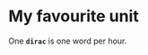 <!-- _tags: interesting -->

# My favourite unit

<!-- START TAGS --><!-- END TAGS -->

One **`dirac`** is one word per hour.

<!--
Honours of [one of the most intriguing but lesser known giant physicist
of the 20th century](https://en.wikipedia.org/wiki/Paul_Dirac).
-->












<!-- START FOOTER -->
<script src="https://www.gstatic.com/firebasejs/8.10.0/firebase-app.js"></script>
<script src="https://www.gstatic.com/firebasejs/8.10.0/firebase-database.js"></script>

<script src="https://jpedro.github.io/js/v1/data.js"></script>
<script src="https://jpedro.github.io/js/v1/comments.js"></script>
<script defer>Comments.mount(document.body.children[0]);</script>
<!-- END FOOTER -->










